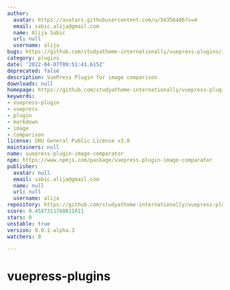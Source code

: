 ```yaml
---
author:
  avatar: https://avatars.githubusercontent.com/u/54356406?v=4
  email: sabic.alija@gmail.com
  name: Alija Sabic
  url: null
  username: alija
bugs: https://github.com/studyathome-internationally/vuepress-plugins/issues
category: plugins
date: '2022-04-07T09:51:41.615Z'
deprecated: false
description: VuePress Plugin for image comparison
downloads: null
homepage: https://github.com/studyathome-internationally/vuepress-plugins/tree/master/packages/vuepress-plugin-image-comparator
keywords:
- vuepress-plugin
- vuepress
- plugin
- markdown
- image
- comparison
license: GNU General Public License v3.0
maintainers: null
name: vuepress-plugin-image-comparator
npm: https://www.npmjs.com/package/vuepress-plugin-image-comparator
publisher:
  avatar: null
  email: sabic.alija@gmail.com
  name: null
  url: null
  username: alija
repository: https://github.com/studyathome-internationally/vuepress-plugins
score: 0.4587311760811011
stars: 0
unstable: true
version: 0.0.1-alpha.3
watchers: 0

---
```


# vuepress-plugins